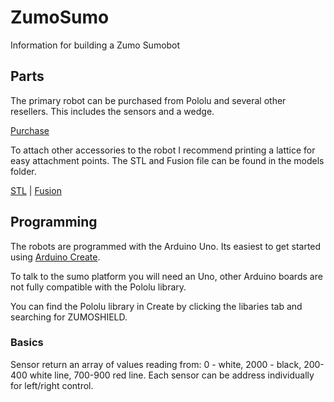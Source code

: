 # ZumoSumo
Information for building a Zumo Sumobot

## Parts

The primary robot can be purchased from Pololu and several other resellers. This includes the sensors and a wedge.

[Purchase](https://www.pololu.com/product/2510)

To attach other accessories to the robot I recommend printing a lattice for easy attachment points. The STL and Fusion file can be found in the models folder.

[STL](/models/Sumobot%20Lattice%20v2.stl) | [Fusion](/models/Sumobot%20Lattice%20v2.f3d)


## Programming

The robots are programmed with the Arduino Uno. Its easiest to get started using [Arduino Create](https://create.arduino.cc/).

To talk to the sumo platform you will need an Uno, other Arduino boards are not fully compatible with the Pololu library.

You can find the Pololu library in Create by clicking the libaries tab and searching for ZUMOSHIELD.

### Basics

Sensor return an array of values reading from: 0 - white, 2000 - black, 200-400 white line, 700-900 red line. Each sensor can be address individually for left/right control.
